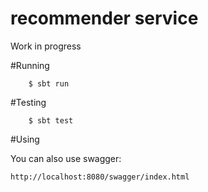 # recommender service
Work in progress

#Running



        $ sbt run

#Testing



        $ sbt test

#Using

You can also use swagger:

    http://localhost:8080/swagger/index.html

